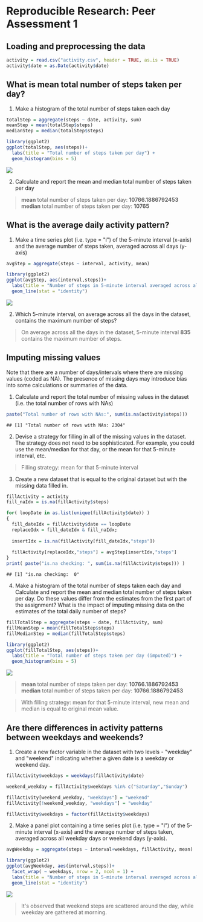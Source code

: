 # Reproducible Research: Peer Assessment 1


## Loading and preprocessing the data

```r
activity = read.csv("activity.csv", header = TRUE, as.is = TRUE)
activity$date = as.Date(activity$date)
```


## What is mean total number of steps taken per day?
1. Make a histogram of the total number of steps taken each day

```r
totalStep = aggregate(steps ~ date, activity, sum)
meanStep = mean(totalStep$steps)
medianStep = median(totalStep$steps)

library(ggplot2)
ggplot(totalStep, aes(steps))+
  labs(title = "Total number of steps taken per day") +
  geom_histogram(bins = 5)
```

![](PA1_template_files/figure-html/unnamed-chunk-2-1.png)<!-- -->

2. Calculate and report the mean and median total number of steps taken per day  

> **mean**   total number of steps taken per day: **10766.1886792453**  
> **median** total number of steps taken per day: **10765**  


## What is the average daily activity pattern?
1. Make a time series plot (i.e. type = "l") of the 5-minute interval (x-axis)
and the average number of steps taken, averaged across all days (y-axis)

```r
avgStep = aggregate(steps ~ interval, activity, mean)

library(ggplot2)
ggplot(avgStep, aes(interval,steps))+
  labs(title = "Number of steps in 5-minute interval averaged across all days") +
  geom_line(stat = "identity")
```

![](PA1_template_files/figure-html/unnamed-chunk-3-1.png)<!-- -->

2. Which 5-minute interval, on average across all the days in the dataset,
contains the maximum number of steps?  

> On average across all the days in the dataset, 5-minute interval **835** contains the maximum number of steps.  

## Imputing missing values
Note that there are a number of days/intervals where there are missing values
(coded as NA). The presence of missing days may introduce bias into some
calculations or summaries of the data.
1. Calculate and report the total number of missing values in the dataset
(i.e. the total number of rows with NAs)

```r
paste("Total number of rows with NAs:", sum(is.na(activity$steps)))
```

```
## [1] "Total number of rows with NAs: 2304"
```

2. Devise a strategy for filling in all of the missing values in the dataset. The
strategy does not need to be sophisticated. For example, you could use
the mean/median for that day, or the mean for that 5-minute interval, etc.  

> Filling strategy: mean for that 5-minute interval  
  
3. Create a new dataset that is equal to the original dataset but with the
missing data filled in.  

```r
fillActivity = activity
fill_naIdx = is.na(fillActivity$steps)

for( loopDate in as.list(unique(fillActivity$date)) )
{
  fill_dateIdx = fillActivity$date == loopDate
  replaceIdx = fill_dateIdx & fill_naIdx;
  
  insertIdx = is.na(fillActivity[fill_dateIdx,"steps"])
    
  fillActivity[replaceIdx,"steps"] = avgStep[insertIdx,"steps"]
}
print( paste("is.na checking: ", sum(is.na(fillActivity$steps))) )
```

```
## [1] "is.na checking:  0"
```

4. Make a histogram of the total number of steps taken each day and Calculate
and report the mean and median total number of steps taken per day. Do
these values differ from the estimates from the first part of the assignment?
What is the impact of imputing missing data on the estimates of the total
daily number of steps?  

```r
fillTotalStep = aggregate(steps ~ date, fillActivity, sum)
fillMeanStep = mean(fillTotalStep$steps)
fillMedianStep = median(fillTotalStep$steps)

library(ggplot2)
ggplot(fillTotalStep, aes(steps))+
  labs(title = "Total number of steps taken per day (imputed)") +
  geom_histogram(bins = 5)
```

![](PA1_template_files/figure-html/unnamed-chunk-6-1.png)<!-- -->
  
> **mean**   total number of steps taken per day: **10766.1886792453**  
> **median** total number of steps taken per day: **10766.1886792453**  

> With filling strategy: mean for that 5-minute interval, new mean and median is equal to original mean value.     
  
  
## Are there differences in activity patterns between weekdays and weekends?
1. Create a new factor variable in the dataset with two levels - "weekday"
and "weekend" indicating whether a given date is a weekday or weekend
day.

```r
fillActivity$weekdays = weekdays(fillActivity$date)

weekend_weekday = fillActivity$weekdays %in% c("Saturday","Sunday")

fillActivity[weekend_weekday, "weekdays"] = "weekend"
fillActivity[!weekend_weekday, "weekdays"] = "weekday"

fillActivity$weekdays = factor(fillActivity$weekdays)
```

2. Make a panel plot containing a time series plot (i.e. type = "l") of the
5-minute interval (x-axis) and the average number of steps taken, averaged
across all weekday days or weekend days (y-axis).

```r
avgWeekday = aggregate(steps ~ interval+weekdays, fillActivity, mean)

library(ggplot2)
ggplot(avgWeekday, aes(interval,steps))+
  facet_wrap( ~ weekdays, nrow = 2, ncol = 1) + 
  labs(title = "Number of steps in 5-minute interval averaged across all days") +
  geom_line(stat = "identity")
```

![](PA1_template_files/figure-html/unnamed-chunk-8-1.png)<!-- -->

> It's observed that weekend steps are scattered around the day, while weekday are gathered at morning.
